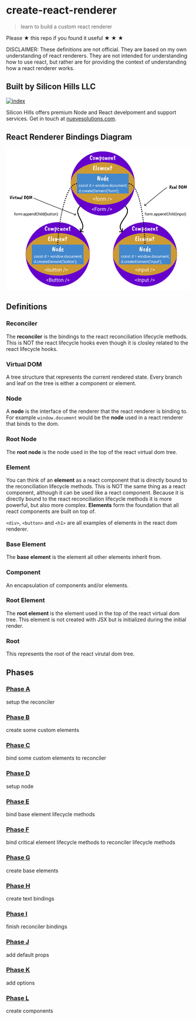 # create-react-renderer

> learn to build a custom react renderer

Please ★ this repo if you found it useful ★ ★ ★

DISCLAIMER: These definitions are not official. They are based on my own understanding of react renderers.
They are not intended for understanding how to use react, but rather are for providing the context of
understanding how a react renderer works.

## Built by Silicon Hills LLC

[![index](https://user-images.githubusercontent.com/6234038/71054254-f284ad80-2116-11ea-9013-d68306726854.jpeg)](https://nuevesolutions.com)

Silicon Hills offers premium Node and React develpoment and support services. Get in touch at [nuevesolutions.com](https://nuevesolutions.com).

## React Renderer Bindings Diagram

![React Renderer Bindings Diagram](slides/assets/react-renderer-binding-diagram.jpeg)

## Definitions

### Reconciler
The **reconciler** is the bindings to the react reconciliation lifecycle methods. This is NOT the react
lifecycle hooks even though it is closley related to the react lifecycle hooks.

### Virtual DOM
A tree structure that represents the current rendered state. Every branch and leaf on the tree is either a
component or element.

### Node
A **node** is the interface of the renderer that the react renderer is binding to. For example
`window.document` would be the **node** used in a react renderer that binds to the dom.

### Root Node
The **root node** is the node used in the top of the react virtual dom tree.

### Element
You can think of an **element** as a react component that is directly bound to the reconciliation lifecycle methods.
This is NOT the same thing as a react component, although it can be used like a react component.
Because it is directly bound to the react reconciliation lifecycle methods it is more powerful, but also more complex.
**Elements** form the foundation that all react components are built on top of.

`<div>`, `<button>` and `<h1>` are all examples of elements in the react dom renderer.

### Base Element
The **base element** is the element all other elements inherit from.

### Component
An encapsulation of components and/or elements.

### Root Element
The **root element** is the element used in the top of the react virtual dom tree. This element is
not created with JSX but is initialized during the initial render.

### Root
This represents the root of the react virutal dom tree.

## Phases

### [Phase A](/phaseA)
setup the reconciler

### [Phase B](/phaseB)
create some custom elements

### [Phase C](/phaseC)
bind some custom elements to reconciler

### [Phase D](/phaseD)
setup node

### [Phase E](/phaseE)
bind base element lifecycle methods

### [Phase F](/phaseF)
bind critical element lifecycle methods to reconciler lifecycle methods

### [Phase G](/phaseG)
create base elements

### [Phase H](/phaseH)
create text bindings

### [Phase I](/phaseI)
finish reconciler bindings

### [Phase J](/phaseJ)
add default props

### [Phase K](/phaseK)
add options

### [Phase L](/phaseL)
create components
